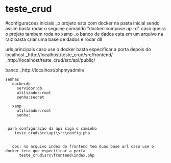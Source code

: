 # teste_crud

#configuraçoes iniciais 
  _o projeto esta com docker na pasta inicial sendo assim basta rodar o seguine comando "docker-compose up -d" caso queira o projeto tambem roda no xamp
  _o banco de dados esta em um arquivo na raiz basta criar uma base de dados e rodar  dll
  
  urls principais caso use o docker basta especificar a porta depois do localhost
   _http://localhost/teste_crud/src/frontend/
   _http://localhost/teste_crud/src/api/public/
   
   banco
    _http://localhost/phpmyadmin/
    
    
    senhas 
       dockerdb
         servidor:db
         utilizador:root
         senha:secret
         
       xamp
         utilizador:root
         senha:
     
     
     para configuraçao da api siga o caminho
        teste_crud\src\api\src\config.php
        
        
       obs: no arquivo index do frontend tem duas base url caso use o docker tera que especificar a porta
          teste_crud\src\frontend\index.php
   
   
